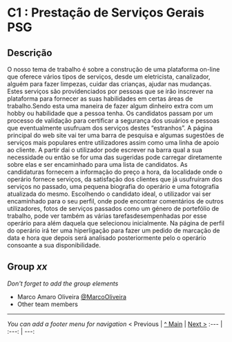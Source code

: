 # C1 : Prestação de Serviços Gerais PSG

## Descrição
O nosso tema de trabalho é sobre a construção de uma plataforma on-line que oferece vários tipos de serviços, desde um eletricista, canalizador, alguém para fazer limpezas, cuidar das crianças, ajudar nas mudanças. Estes serviços são providenciados por pessoas que se irão inscrever na plataforma para fornecer as suas habilidades em certas áreas de trabalho.Sendo esta uma maneira de fazer algum dinheiro extra com um hobby ou habilidade que a pessoa tenha. Os candidatos passam por um processo de validação para certificar a segurança dos usuários e pessoas que eventualmente usufruam dos serviços destes “estranhos”. A página principal do web site vai ter uma barra de pesquisa e algumas sugestões de
serviços mais populares entre utilizadores assim como uma linha de apoio ao cliente. A partir dai o utilizador pode escrever na barra qual a sua necessidade ou então se for uma das sugeridas pode carregar diretamente sobre elas e ser encaminhado para uma lista de candidatos. As candidaturas fornecem a informação do preço a hora, da localidade onde o operário fornece serviços, da satisfação dos clientes que já usufruíram dos serviços no passado, uma pequena biografia do operário e uma fotografia atualizada do mesmo. Escolhendo o candidato ideal, o utilizador vai ser encaminhado para o seu perfil, onde pode encontrar comentários de outros utilizadores, fotos de serviços passados como um género de portefólio de trabalho, pode ver também as várias tarefasdesempenhadas por esse operário para além daquela que selecionou inicialmente. Na página de perfil do operário irá ter uma hiperligação para fazer um pedido de marcação de data e hora que depois será analisado posteriormente pelo o operário consoante a sua disponibilidade.


## Group _xx_

_Don't forget to add the group elements_

* Marco Amaro Oliveira [@MarcoOliveira](https://github.com/marcoamarooliveira)
* Other team members



---
_You can add a footer menu for navigation_ 
< Previous | [^ Main](https://github.com/exemploTrabalho/report) | [Next >](c2.md)
:--- | :---: | ---: 

